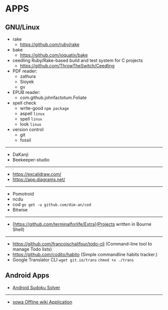 # APPS

## GNU/Linux
- rake
    - https://github.com/ruby/rake
- bake
    - https://github.com/ioquatix/bake
- ceedling
    Ruby/Rake-based build and test system for C projects
    - https://github.com/ThrowTheSwitch/Ceedling
- PDF reader:
    - zathura
    - Sioyek
    - gv
- EPUB reader:
    - com.github.johnfactotum.Foliate
- spell check
    - write-good  `npm package`
    - aspell      `linux`
    - spell       `linux`
    - look        `linux`
- version control
    - git
    - fossil
------------------------------------------------------------------------
- DaKanji
- Beekeeper-studio

------------------------------------------------------------------------
- https://excalidraw.com/
- https://app.diagrams.net/

------------------------------------------------------------------------
- Pomotroid
- ncdu
- cod `go get -u github.com/dim-an/cod`
- Bitwise

------------------------------------------------------------------------

- [https://github.com/terminalforlife/Extra](Projects written in Bourne Shell)

------------------------------------------------------------------------
- https://github.com/francoischalifour/todo-cli (Command-line tool to manage Todo lists)
- https://github.com/codito/habito (Simple commandline habits tracker.)
- Google Translator CLI
      `wget git.io/trans`
      `chmod +x ./trans`

## Android Apps
- [Android Sudoku Solver](https://github.com/hypertensiune/Android-Sudoku-Solver-OCR)



------------------------------------------------------------------------

- [xowa Offline wiki Application](https://github.com/gnosygnu/xowa)
